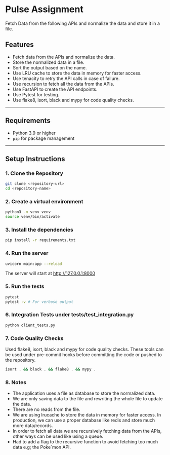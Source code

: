 # Pulse Assignment
 
Fetch Data from the following APIs and normalize the data and store it in a file.

## Features
- Fetch data from the APIs and normalize the data.
- Store the normalized data in a file.
- Sort the output based on the name.
- Use LRU cache to store the data in memory for faster access.
- Use tenacity to retry the API calls in case of failure.
- Use recursion to fetch all the data from the APIs.
- Use FastAPI to create the API endpoints.
- Use Pytest for testing.
- Use flake8, isort, black and mypy for code quality checks.

---

## Requirements

- Python 3.9 or higher
- `pip` for package management

---

## Setup Instructions

### 1. Clone the Repository

```bash
git clone <repository-url>
cd <repository-name>
```

### 2. Create a virtual environment

```bash
python3 -m venv venv
source venv/bin/activate 
```

### 3. Install the dependencies

```bash
pip install -r requirements.txt
```


### 4. Run the server
```bash
uvicorn main:app --reload
```

The server will start at http://127.0.0.1:8000

### 5. Run the tests
```bash
pytest
pytest -v # For verbose output
```

### 6. Integration Tests under tests/test_integration.py
```bash
python client_tests.py
```


### 7. Code Quality Checks
Used flake8, isort, black and mypy for code quality checks.
These tools can be used under pre-commit hooks before committing the code or pushed to the repository.
```bash
isort . && black . && flake8 . && mypy .
```

### 8. Notes
- The application uses a file as database to store the normalized data.
- We are only saving data to the file and rewriting the whole file to update the data.
- There are no reads from the file.
- We are using lrucache to store the data in memory for faster access. In production, we can use a proper database like redis and store much more data/records.
- In order to fetch all data we are recursively fetching data from the APIs, other ways can be used like using a queue.
- Had to add a flag to the recursive function to avoid fetching too much data e.g; the Poke`mon API.